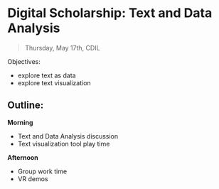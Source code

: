 # Digital Scholarship: Text and Data Analysis

> Thursday, May 17th, CDIL

Objectives: 

- explore text as data
- explore text visualization

## Outline: 

**Morning** 

- Text and Data Analysis discussion
- Text visualization tool play time

**Afternoon**

- Group work time
- VR demos
